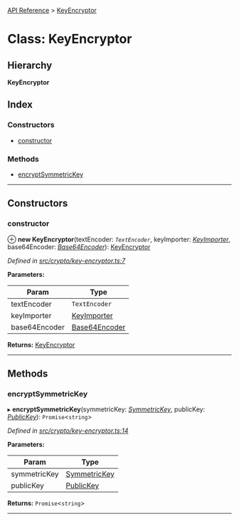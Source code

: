 [API Reference](../README.md) > [KeyEncryptor](../classes/keyencryptor.md)

# Class: KeyEncryptor

## Hierarchy

**KeyEncryptor**

## Index

### Constructors

* [constructor](keyencryptor.md#constructor)

### Methods

* [encryptSymmetricKey](keyencryptor.md#encryptsymmetrickey)

---

## Constructors

<a id="constructor"></a>

###  constructor

⊕ **new KeyEncryptor**(textEncoder: *`TextEncoder`*, keyImporter: *[KeyImporter](keyimporter.md)*, base64Encoder: *[Base64Encoder](base64encoder.md)*): [KeyEncryptor](keyencryptor.md)

*Defined in [src/crypto/key-encryptor.ts:7](https://github.com/repux/repux-lib/blob/7e923cd/src/crypto/key-encryptor.ts#L7)*

**Parameters:**

| Param | Type |
| ------ | ------ |
| textEncoder | `TextEncoder` |
| keyImporter | [KeyImporter](keyimporter.md) |
| base64Encoder | [Base64Encoder](base64encoder.md) |

**Returns:** [KeyEncryptor](keyencryptor.md)

___

## Methods

<a id="encryptsymmetrickey"></a>

###  encryptSymmetricKey

▸ **encryptSymmetricKey**(symmetricKey: *[SymmetricKey](../interfaces/symmetrickey.md)*, publicKey: *[PublicKey](../interfaces/publickey.md)*): `Promise`<`string`>

*Defined in [src/crypto/key-encryptor.ts:14](https://github.com/repux/repux-lib/blob/7e923cd/src/crypto/key-encryptor.ts#L14)*

**Parameters:**

| Param | Type |
| ------ | ------ |
| symmetricKey | [SymmetricKey](../interfaces/symmetrickey.md) |
| publicKey | [PublicKey](../interfaces/publickey.md) |

**Returns:** `Promise`<`string`>

___

